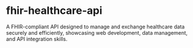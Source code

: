 # fhir-healthcare-api
A FHIR-compliant API designed to manage and exchange healthcare data securely and efficiently, showcasing web development, data management, and API integration skills.
